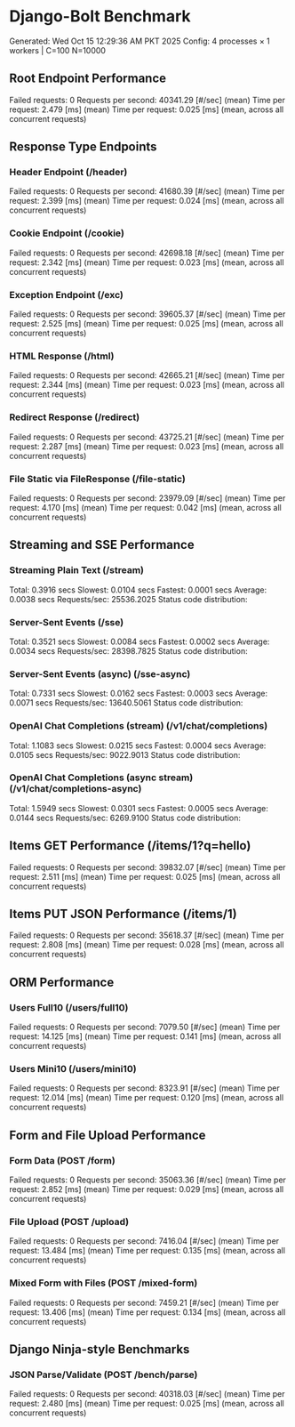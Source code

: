 # Django-Bolt Benchmark
Generated: Wed Oct 15 12:29:36 AM PKT 2025
Config: 4 processes × 1 workers | C=100 N=10000

## Root Endpoint Performance
Failed requests:        0
Requests per second:    40341.29 [#/sec] (mean)
Time per request:       2.479 [ms] (mean)
Time per request:       0.025 [ms] (mean, across all concurrent requests)

## Response Type Endpoints
### Header Endpoint (/header)
Failed requests:        0
Requests per second:    41680.39 [#/sec] (mean)
Time per request:       2.399 [ms] (mean)
Time per request:       0.024 [ms] (mean, across all concurrent requests)
### Cookie Endpoint (/cookie)
Failed requests:        0
Requests per second:    42698.18 [#/sec] (mean)
Time per request:       2.342 [ms] (mean)
Time per request:       0.023 [ms] (mean, across all concurrent requests)
### Exception Endpoint (/exc)
Failed requests:        0
Requests per second:    39605.37 [#/sec] (mean)
Time per request:       2.525 [ms] (mean)
Time per request:       0.025 [ms] (mean, across all concurrent requests)
### HTML Response (/html)
Failed requests:        0
Requests per second:    42665.21 [#/sec] (mean)
Time per request:       2.344 [ms] (mean)
Time per request:       0.023 [ms] (mean, across all concurrent requests)
### Redirect Response (/redirect)
Failed requests:        0
Requests per second:    43725.21 [#/sec] (mean)
Time per request:       2.287 [ms] (mean)
Time per request:       0.023 [ms] (mean, across all concurrent requests)
### File Static via FileResponse (/file-static)
Failed requests:        0
Requests per second:    23979.09 [#/sec] (mean)
Time per request:       4.170 [ms] (mean)
Time per request:       0.042 [ms] (mean, across all concurrent requests)

## Streaming and SSE Performance
### Streaming Plain Text (/stream)
  Total:	0.3916 secs
  Slowest:	0.0104 secs
  Fastest:	0.0001 secs
  Average:	0.0038 secs
  Requests/sec:	25536.2025
Status code distribution:
### Server-Sent Events (/sse)
  Total:	0.3521 secs
  Slowest:	0.0084 secs
  Fastest:	0.0002 secs
  Average:	0.0034 secs
  Requests/sec:	28398.7825
Status code distribution:
### Server-Sent Events (async) (/sse-async)
  Total:	0.7331 secs
  Slowest:	0.0162 secs
  Fastest:	0.0003 secs
  Average:	0.0071 secs
  Requests/sec:	13640.5061
Status code distribution:
### OpenAI Chat Completions (stream) (/v1/chat/completions)
  Total:	1.1083 secs
  Slowest:	0.0215 secs
  Fastest:	0.0004 secs
  Average:	0.0105 secs
  Requests/sec:	9022.9013
Status code distribution:
### OpenAI Chat Completions (async stream) (/v1/chat/completions-async)
  Total:	1.5949 secs
  Slowest:	0.0301 secs
  Fastest:	0.0005 secs
  Average:	0.0144 secs
  Requests/sec:	6269.9100
Status code distribution:

## Items GET Performance (/items/1?q=hello)
Failed requests:        0
Requests per second:    39832.07 [#/sec] (mean)
Time per request:       2.511 [ms] (mean)
Time per request:       0.025 [ms] (mean, across all concurrent requests)

## Items PUT JSON Performance (/items/1)
Failed requests:        0
Requests per second:    35618.37 [#/sec] (mean)
Time per request:       2.808 [ms] (mean)
Time per request:       0.028 [ms] (mean, across all concurrent requests)

## ORM Performance
### Users Full10 (/users/full10)
Failed requests:        0
Requests per second:    7079.50 [#/sec] (mean)
Time per request:       14.125 [ms] (mean)
Time per request:       0.141 [ms] (mean, across all concurrent requests)
### Users Mini10 (/users/mini10)
Failed requests:        0
Requests per second:    8323.91 [#/sec] (mean)
Time per request:       12.014 [ms] (mean)
Time per request:       0.120 [ms] (mean, across all concurrent requests)

## Form and File Upload Performance
### Form Data (POST /form)
Failed requests:        0
Requests per second:    35063.36 [#/sec] (mean)
Time per request:       2.852 [ms] (mean)
Time per request:       0.029 [ms] (mean, across all concurrent requests)
### File Upload (POST /upload)
Failed requests:        0
Requests per second:    7416.04 [#/sec] (mean)
Time per request:       13.484 [ms] (mean)
Time per request:       0.135 [ms] (mean, across all concurrent requests)
### Mixed Form with Files (POST /mixed-form)
Failed requests:        0
Requests per second:    7459.21 [#/sec] (mean)
Time per request:       13.406 [ms] (mean)
Time per request:       0.134 [ms] (mean, across all concurrent requests)

## Django Ninja-style Benchmarks
### JSON Parse/Validate (POST /bench/parse)
Failed requests:        0
Requests per second:    40318.03 [#/sec] (mean)
Time per request:       2.480 [ms] (mean)
Time per request:       0.025 [ms] (mean, across all concurrent requests)
